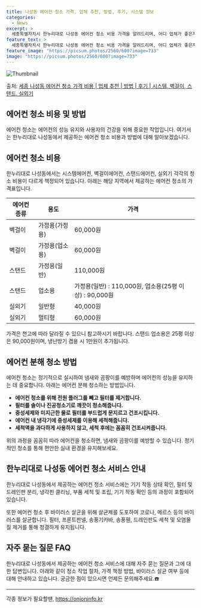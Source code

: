 ```yaml
---
title: 나성동 에어컨 청소 가격, 업체 추천, 방법, 후기, 시스템 정보
categories:
  - News
excerpt: >
  세종특별자치시 한누리대로 나성동 에어컨 청소 비용 가격을 알려드리며, 어디 업체가 좋은지 후기를 통해 알아보겠습니다. 현재 글에서는 시스템, 벽걸이, 스탠드, 실외기 각각에 대해 청소 비용이 나와 있으니 참고하시면 되겠습니다. 에어컨 분해 청소 방법 보기 👈 클릭셀프 에어컨 청소 방법 보기👈 클릭한누리대로 나성동 에어컨 청소 비용시스템에어컨 방식클리닝방식금액1way 방식에어컨 완전분해80,000원1way 방식에어컨 필터세척35,000원2way 방식에어컨 완전분해90,000원2way 방식에어컨 필터세척35,000원4way 방식에어컨 완전분해120,000원4way 방식에어컨 필터세척35,000원원형방식에어컨 완전분해140,000원원형방식에어컨 필터세척35,000원에어컨 청소 견적 샘플 보기 👈 클릭에어컨 냄..
feature_text: >
  세종특별자치시 한누리대로 나성동 에어컨 청소 비용 가격을 알려드리며, 어디 업체가 좋은지 후기를 통해 알아보겠습니다. 현재 글에서는 시스템, 벽걸이, 스탠드, 실외기 각각에 대해 청소 비용이 나와 있으니 참고하시면 되겠습니다. 에어컨 분해 청소 방법 보기 👈 클릭셀프 에어컨 청소 방법 보기👈 클릭한누리대로 나성동 에어컨 청소 비용시스템에어컨 방식클리닝방식금액1way 방식에어컨 완전분해80,000원1way 방식에어컨 필터세척35,000원2way 방식에어컨 완전분해90,000원2way 방식에어컨 필터세척35,000원4way 방식에어컨 완전분해120,000원4way 방식에어컨 필터세척35,000원원형방식에어컨 완전분해140,000원원형방식에어컨 필터세척35,000원에어컨 청소 견적 샘플 보기 👈 클릭에어컨 냄..
feature_image: "https://picsum.photos/2560/600?image=733"
image: "https://picsum.photos/2560/600?image=733"
---
```


![Thumbnail](https://img1.daumcdn.net/thumb/R800x0/?scode=mtistory2&fname=https%3A%2F%2Fblog.kakaocdn.net%2Fdn%2Fbn5NDs%2FbtsHv6EU2qe%2FiuloZ2OSu5j5Pl4IKNlJi0%2Fimg.webp)

<p>출처: <a href="https://onioninfo.kr/entry/%EC%84%B8%EC%A2%85-%EB%82%98%EC%84%B1%EB%8F%99-%EC%97%90%EC%96%B4%EC%BB%A8-%EC%B2%AD%EC%86%8C-%EA%B0%80%EA%B2%A9-%EB%B9%84%EC%9A%A9-%EC%97%85%EC%B2%B4-%EC%B6%94%EC%B2%9C-%EB%B0%A9%EB%B2%95-%ED%9B%84%EA%B8%B0-%EC%8B%9C%EC%8A%A4%ED%85%9C-%EB%B2%BD%EA%B1%B8%EC%9D%B4-%EC%8A%A4%ED%83%A0%EB%93%9C-%EC%8B%A4%EC%99%B8%EA%B8%B0" rel="dofollow">세종 나성동 에어컨 청소 가격 비용 | 업체 추천 | 방법 | 후기 | 시스템, 벽걸이, 스탠드, 실외기</a> </p>

## 에어컨 청소 비용 및 방법

에어컨 청소는 에어컨의 성능 유지와 사용자의 건강을 위해 중요한 작업입니다. 여기서는 한누리대로 나성동에서 제공하는 에어컨 청소 비용과
방법에 대해 알아보겠습니다.

## 에어컨 청소 비용

한누리대로 나성동에서는 시스템에어컨, 벽걸이에어컨, 스탠드에어컨, 실외기 각각의 청소 비용이 다르게 책정되어 있습니다. 아래는 해당 지역에서
제공하는 에어컨 청소의 가격표입니다.

**에어컨 종류** | **용도** | **가격**  
---|---|---  
벽걸이 | 가정용(가정용) | 60,000원  
벽걸이 | 가정용(업소용) | 60,000원  
스탠드 | 가정용(일반) | 110,000원  
스탠드 | 업소용 | 가정용(일반) : 110,000원, 업소용(25평 이상) : 90,000원  
실외기 | 일반형 | 40,000원  
실외기 | 멀티형 | 60,000원  
  
가격은 천고에 따라 달라질 수 있으니 참고하시기 바랍니다. 스탠드 업소용은 25평 이상은 90,000원이며, 냉난방기 겸용 시 1만원이
추가됩니다.

## 에어컨 분해 청소 방법

에어컨 청소는 정기적으로 실시하여 냄새와 곰팡이를 예방하며 에어컨의 성능을 유지하는 데 중요합니다. 아래는 에어컨 분해 청소하는 방법입니다.

  * **에어컨 청소를 위해 전원 플러그를 빼고 필터를 제거합니다.**
  * **필터를 솔이나 진공청소기로 깨끗이 청소해줍니다.**
  * **중성세제와 미지근한 물로 필터를 부드럽게 문지르고 건조시킵니다.**
  * **에어컨 내 냉각기에 중성세제를 이용해 세척해줍니다.**
  * **세척액을 과다하게 사용하지 않고, 세척 후에는 꼼꼼히 건조시켜줍니다.**

위의 과정을 꼼꼼히 따라 에어컨을 청소하면, 냄새와 곰팡이를 예방할 수 있습니다. 정기적인 청소를 통해 편안한 실내 환경을 유지해보세요.

## 한누리대로 나성동 에어컨 청소 서비스 안내

한누리대로 나성동에서 제공하는 에어컨 청소 서비스에는 기기 작동 상태 확인, 필터 및 드레인판 분리, 냉각핀 클리닝, 부품 세척 및 조립,
기기 작동 확인 등의 과정이 포함되어 있습니다.

또한 에어컨 청소 후 바이러스 살균을 위해 살균제를 도포하여 코로나, 메르스 등의 바이러스를 살균합니다. 필터, 프론트판넬, 송풍기카바,
송풍휀, 드레인판도 세척 및 오염물질 제거를 통해 청결하게 유지됩니다.

## 자주 묻는 질문 FAQ

한누리대로 나성동에서 제공하는 에어컨 청소 서비스에 대해 자주 묻는 질문과 그에 대한 답변입니다. 아래와 같이 청소 작업 절차, 가격 책정
방법, 바이러스 살균 여부 등에 대해 안내하고 있습니다. 궁금한 점이 있으시면 언제든 문의해주세요.☎️

* * *



 

각종 정보가 필요할땐, <a href="https://onioninfo.kr" rel="dofollow">https://onioninfo.kr</a>


